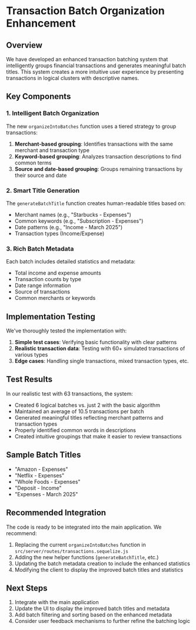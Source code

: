 # Transaction Batch Organization Enhancement

## Overview

We have developed an enhanced transaction batching system that intelligently groups financial transactions and generates meaningful batch titles. This system creates a more intuitive user experience by presenting transactions in logical clusters with descriptive names.

## Key Components

### 1. Intelligent Batch Organization

The new `organizeIntoBatches` function uses a tiered strategy to group transactions:

1. **Merchant-based grouping**: Identifies transactions with the same merchant and transaction type
2. **Keyword-based grouping**: Analyzes transaction descriptions to find common terms
3. **Source and date-based grouping**: Groups remaining transactions by their source and date

### 2. Smart Title Generation

The `generateBatchTitle` function creates human-readable titles based on:

- Merchant names (e.g., "Starbucks - Expenses")
- Common keywords (e.g., "Subscription - Expenses")
- Date patterns (e.g., "Income - March 2025")
- Transaction types (Income/Expense)

### 3. Rich Batch Metadata

Each batch includes detailed statistics and metadata:

- Total income and expense amounts
- Transaction counts by type
- Date range information
- Source of transactions
- Common merchants or keywords

## Implementation Testing

We've thoroughly tested the implementation with:

1. **Simple test cases**: Verifying basic functionality with clear patterns
2. **Realistic transaction data**: Testing with 60+ simulated transactions of various types
3. **Edge cases**: Handling single transactions, mixed transaction types, etc.

## Test Results

In our realistic test with 63 transactions, the system:

- Created 6 logical batches vs. just 2 with the basic algorithm
- Maintained an average of 10.5 transactions per batch
- Generated meaningful titles reflecting merchant patterns and transaction types
- Properly identified common words in descriptions
- Created intuitive groupings that make it easier to review transactions

## Sample Batch Titles

- "Amazon - Expenses"
- "Netflix - Expenses"
- "Whole Foods - Expenses"
- "Deposit - Income"
- "Expenses - March 2025"

## Recommended Integration

The code is ready to be integrated into the main application. We recommend:

1. Replacing the current `organizeIntoBatches` function in `src/server/routes/transactions.sequelize.js`
2. Adding the new helper functions (`generateBatchTitle`, etc.)
3. Updating the batch metadata creation to include the enhanced statistics
4. Modifying the client to display the improved batch titles and statistics

## Next Steps

1. Integrate with the main application
2. Update the UI to display the improved batch titles and metadata
3. Add batch filtering and sorting based on the enhanced metadata
4. Consider user feedback mechanisms to further refine the batching logic